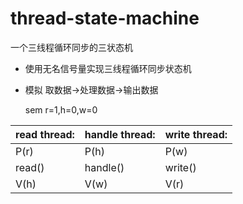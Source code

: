 # thread-state-machine
一个三线程循环同步的三状态机
 *  使用无名信号量实现三线程循环同步状态机
 * 模拟 取数据->处理数据->输出数据


	sem r=1,h=0,w=0

read thread:    |   handle thread:   |  write thread:
-------|-------------|-----------
P(r)     |  P(h)       | P(w)      
read()   |  handle()   | write()
V(h)     |   V(w)      |  V(r)

